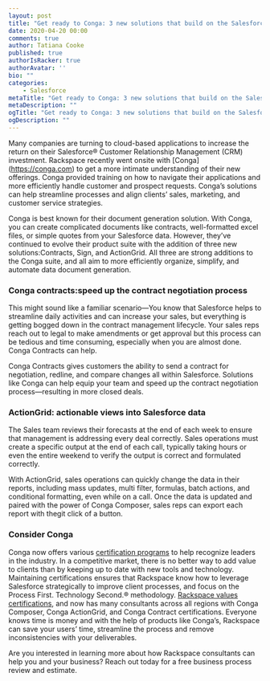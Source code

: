```yaml
---
layout: post
title: "Get ready to Conga: 3 new solutions that build on the Salesforce platform"
date: 2020-04-20 00:00
comments: true
author: Tatiana Cooke
published: true
authorIsRacker: true
authorAvatar: ''
bio: ""
categories:
    - Salesforce
metaTitle: "Get ready to Conga: 3 new solutions that build on the Salesforce platform"
metaDescription: ""
ogTitle: "Get ready to Conga: 3 new solutions that build on the Salesforce platform"
ogDescription: ""
---
```


Many companies are turning to cloud-based applications to increase the return on their Salesforce&reg; Customer Relationship Management (CRM) investment. Rackspace recently went onsite with [Conga] (https://conga.com) to get a more intimate understanding of their new offerings. Conga provided training on how to navigate their applications and more efficiently handle customer and prospect requests. Conga’s solutions can help streamline processes and align clients’ sales, marketing, and customer service strategies.

<!-- more -->

Conga is best known for their document generation solution. With Conga, you can create complicated documents like contracts, well-formatted excel files, or simple quotes from your Salesforce data. However, they’ve continued to evolve their product suite with the addition of three new solutions:Contracts, Sign, and ActionGrid. All three are strong additions to the Conga suite, and all aim to more efficiently organize, simplify, and automate data document generation.

### Conga contracts:speed up the contract negotiation process

This might sound like a familiar scenario&mdash;You know that Salesforce helps to streamline daily activities and can increase your sales, but everything is getting bogged down in the contract management lifecycle. Your sales reps reach out to legal to make amendments or get approval but this process can be tedious and time consuming, especially when you are almost done. Conga Contracts can help.

Conga Contracts gives customers the ability to send a contract for negotiation, redline, and compare changes all within Salesforce. Solutions like Conga can help equip your team and speed up the contract negotiation process&mdash;resulting in more closed deals.

### ActionGrid: actionable views into Salesforce data

The Sales team reviews their forecasts at the end of each week to ensure that management is addressing every deal correctly. Sales operations must create a specific output at the end of each call, typically taking hours or even the entire weekend to verify the output is correct and formulated correctly.

With ActionGrid, sales operations can quickly change the data in their reports, including mass updates, multi filter, formulas, batch actions, and conditional formatting, even while on a call. Once the data is updated and paired with the power of Conga Composer, sales reps can export each report with thegit click of a button.

### Consider Conga

Conga now offers various [certification programs](https://support.conga.com) to help recognize leaders in the industry. In a competitive market, there is no better way to add value to clients than by keeping up to date with new tools and technology. Maintaining certifications ensures that Rackspace know how to leverage Salesforce strategically to improve client processes, and focus on the Process First. Technology Second.® methodology. [Rackspace values certifications](https://www.relationedge.com/compliance), and now has many consultants across all regions with Conga Composer, Conga ActionGrid, and Conga Contract certifications. Everyone knows time is money and with the help of products like Conga’s, Rackspace can save your users’ time, streamline the process and remove inconsistencies with your deliverables.

Are you interested in learning more about how Rackspace consultants can help you and your business? Reach out today for a free business process review and estimate.

